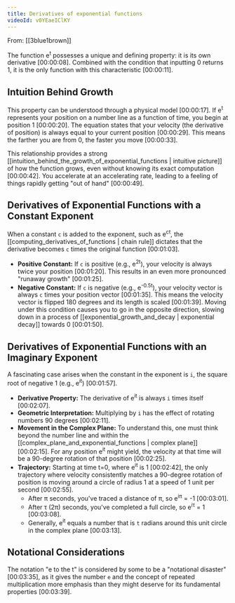 ```yaml
---
title: Derivatives of exponential functions
videoId: v0YEaeIClKY
---
```


From: [[3blue1brown]] <br/> 

The function e<sup>t</sup> possesses a unique and defining property: it is its own derivative <a class="yt-timestamp" data-t="00:00:08">[00:00:08]</a>. Combined with the condition that inputting 0 returns 1, it is the only function with this characteristic <a class="yt-timestamp" data-t="00:00:11">[00:00:11]</a>.

## Intuition Behind Growth

This property can be understood through a physical model <a class="yt-timestamp" data-t="00:00:17">[00:00:17]</a>. If e<sup>t</sup> represents your position on a number line as a function of time, you begin at position 1 <a class="yt-timestamp" data-t="00:00:20">[00:00:20]</a>. The equation states that your velocity (the derivative of position) is always equal to your current position <a class="yt-timestamp" data-t="00:00:29">[00:00:29]</a>. This means the farther you are from 0, the faster you move <a class="yt-timestamp" data-t="00:00:33">[00:00:33]</a>.

This relationship provides a strong [[intuition_behind_the_growth_of_exponential_functions | intuitive picture]] of how the function grows, even without knowing its exact computation <a class="yt-timestamp" data-t="00:00:42">[00:00:42]</a>. You accelerate at an accelerating rate, leading to a feeling of things rapidly getting "out of hand" <a class="yt-timestamp" data-t="00:00:49">[00:00:49]</a>.

## Derivatives of Exponential Functions with a Constant Exponent

When a constant `c` is added to the exponent, such as e<sup>ct</sup>, the [[computing_derivatives_of_functions | chain rule]] dictates that the derivative becomes `c` times the original function <a class="yt-timestamp" data-t="00:01:03">[00:01:03]</a>.

*   **Positive Constant:** If `c` is positive (e.g., e<sup>2t</sup>), your velocity is always twice your position <a class="yt-timestamp" data-t="00:01:20">[00:01:20]</a>. This results in an even more pronounced "runaway growth" <a class="yt-timestamp" data-t="00:01:25">[00:01:25]</a>.
*   **Negative Constant:** If `c` is negative (e.g., e<sup>-0.5t</sup>), your velocity vector is always `c` times your position vector <a class="yt-timestamp" data-t="00:01:35">[00:01:35]</a>. This means the velocity vector is flipped 180 degrees and its length is scaled <a class="yt-timestamp" data-t="00:01:39">[00:01:39]</a>. Moving under this condition causes you to go in the opposite direction, slowing down in a process of [[exponential_growth_and_decay | exponential decay]] towards 0 <a class="yt-timestamp" data-t="00:01:50">[00:01:50]</a>.

## Derivatives of Exponential Functions with an Imaginary Exponent

A fascinating case arises when the constant in the exponent is `i`, the square root of negative 1 (e.g., e<sup>it</sup>) <a class="yt-timestamp" data-t="00:01:57">[00:01:57]</a>.

*   **Derivative Property:** The derivative of e<sup>it</sup> is always `i` times itself <a class="yt-timestamp" data-t="00:02:07">[00:02:07]</a>.
*   **Geometric Interpretation:** Multiplying by `i` has the effect of rotating numbers 90 degrees <a class="yt-timestamp" data-t="00:02:11">[00:02:11]</a>.
*   **Movement in the Complex Plane:** To understand this, one must think beyond the number line and within the [[complex_plane_and_exponential_functions | complex plane]] <a class="yt-timestamp" data-t="00:02:15">[00:02:15]</a>. For any position e<sup>it</sup> might yield, the velocity at that time will be a 90-degree rotation of that position <a class="yt-timestamp" data-t="00:02:25">[00:02:25]</a>.
*   **Trajectory:** Starting at time t=0, where e<sup>it</sup> is 1 <a class="yt-timestamp" data-t="00:02:42">[00:02:42]</a>, the only trajectory where velocity consistently matches a 90-degree rotation of position is moving around a circle of radius 1 at a speed of 1 unit per second <a class="yt-timestamp" data-t="00:02:55">[00:02:55]</a>.
    *   After π seconds, you've traced a distance of π, so e<sup>iπ</sup> = -1 <a class="yt-timestamp" data-t="00:03:01">[00:03:01]</a>.
    *   After τ (2π) seconds, you've completed a full circle, so e<sup>iτ</sup> = 1 <a class="yt-timestamp" data-t="00:03:08">[00:03:08]</a>.
    *   Generally, e<sup>it</sup> equals a number that is `t` radians around this unit circle in the complex plane <a class="yt-timestamp" data-t="00:03:13">[00:03:13]</a>.

## Notational Considerations

The notation "e to the t" is considered by some to be a "notational disaster" <a class="yt-timestamp" data-t="00:03:35">[00:03:35]</a>, as it gives the number `e` and the concept of repeated multiplication more emphasis than they might deserve for its fundamental properties <a class="yt-timestamp" data-t="00:03:39">[00:03:39]</a>.
